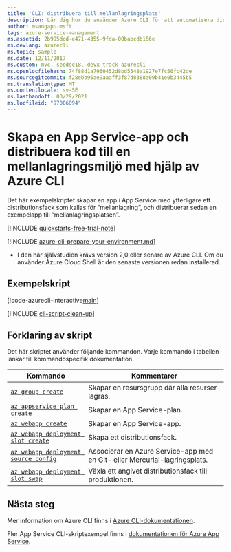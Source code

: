 ```yaml
---
title: 'CLI: distribuera till mellanlagringsplats'
description: Lär dig hur du använder Azure CLI för att automatisera distribution och hantering av din App Service-app. Det här exemplet visar hur du distribuerar kod till en mellanlagringsplats.
author: msangapu-msft
tags: azure-service-management
ms.assetid: 2b995dcd-e471-4355-9fda-00babcdb156e
ms.devlang: azurecli
ms.topic: sample
ms.date: 12/11/2017
ms.custom: mvc, seodec18, devx-track-azurecli
ms.openlocfilehash: 74f88d1a7960452d8bd5548a1927e7fc50fc42de
ms.sourcegitcommit: f28ebb95ae9aaaff3f87d8388a09b41e0b3445b5
ms.translationtype: MT
ms.contentlocale: sv-SE
ms.lasthandoff: 03/29/2021
ms.locfileid: "97006094"
---
```

# <a name="create-an-app-service-app-and-deploy-code-to-a-staging-environment-using-azure-cli"></a>Skapa en App Service-app och distribuera kod till en mellanlagringsmiljö med hjälp av Azure CLI

Det här exempelskriptet skapar en app i App Service med ytterligare ett distributionsfack som kallas för ”mellanlagring”, och distribuerar sedan en exempelapp till ”mellanlagringsplatsen”.

[!INCLUDE [quickstarts-free-trial-note](../../../includes/quickstarts-free-trial-note.md)]


[!INCLUDE [azure-cli-prepare-your-environment.md](../../../includes/azure-cli-prepare-your-environment.md)]

 - I den här självstudien krävs version 2,0 eller senare av Azure CLI. Om du använder Azure Cloud Shell är den senaste versionen redan installerad.

## <a name="sample-script"></a>Exempelskript

[!code-azurecli-interactive[main](../../../cli_scripts/app-service/deploy-deployment-slot/deploy-deployment-slot.sh "Create an app and deploy code to a staging environment")]

[!INCLUDE [cli-script-clean-up](../../../includes/cli-script-clean-up.md)]

## <a name="script-explanation"></a>Förklaring av skript

Det här skriptet använder följande kommandon. Varje kommando i tabellen länkar till kommandospecifik dokumentation.

| Kommando | Kommentarer |
|---|---|
| [`az group create`](/cli/azure/group#az-group-create) | Skapar en resursgrupp där alla resurser lagras. |
| [`az appservice plan create`](/cli/azure/appservice/plan#az-appservice-plan-create) | Skapar en App Service-plan. |
| [`az webapp create`](/cli/azure/webapp#az-webapp-create) | Skapar en App Service-app. |
| [`az webapp deployment slot create`](/cli/azure/webapp/deployment/slot#az-webapp-deployment-slot-create) | Skapa ett distributionsfack. |
| [`az webapp deployment source config`](/cli/azure/webapp/deployment/source#az-webapp-deployment-source-config) | Associerar en Azure Service-app med en Git- eller Mercurial-lagringsplats. |
| [`az webapp deployment slot swap`](/cli/azure/webapp/deployment/slot#az-webapp-deployment-slot-swap) | Växla ett angivet distributionsfack till produktionen. |

## <a name="next-steps"></a>Nästa steg

Mer information om Azure CLI finns i [Azure CLI-dokumentationen](/cli/azure).

Fler App Service CLI-skriptexempel finns i [dokumentationen för Azure App Service](../samples-cli.md).
